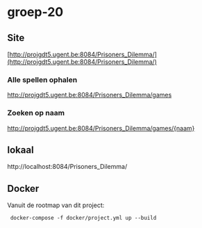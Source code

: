 # groep-20
## Site
[http://projgdt5.ugent.be:8084/Prisoners_Dilemma/](http://projgdt5.ugent.be:8084/Prisoners_Dilemma/)

### Alle spellen ophalen
http://projgdt5.ugent.be:8084/Prisoners_Dilemma/games

### Zoeken op naam
http://projgdt5.ugent.be:8084/Prisoners_Dilemma/games/{naam}

## lokaal
http://localhost:8084/Prisoners_Dilemma/

## Docker
Vanuit de rootmap van dit project:
```
 docker-compose -f docker/project.yml up --build
```
